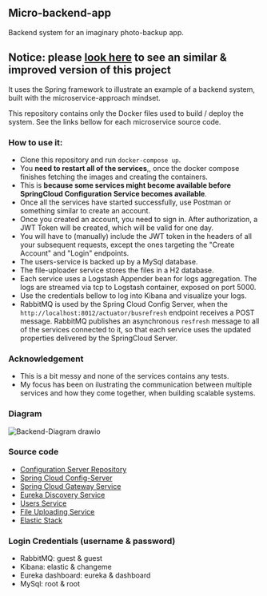 ## Micro-backend-app
Backend system for an imaginary photo-backup app. 

 ## Notice: please [look here](https://github.com/PetreVane/orbsec-backend) to see an similar & improved version of this project

It uses the Spring framework to illustrate an example of a backend system, built with the microservice-approach mindset.


This repository contains only the Docker files used to build / deploy the system.
See the links bellow for each microservice source code.

### How to use it:
* Clone this repository and run `docker-compose up`. 
* You **need to restart all of the services**,, once the docker compose finishes fetching the images and creating the containers.
* This is **because some services might become available before SpringCloud Configuration Service becomes available**.
* Once all the services have started successfully, use Postman or something similar to create an account.
* Once you created an account, you need to sign in. After authorization, a JWT Token will be created, which will be valid for one day.
* You will have to (manually) include the JWT token in the headers of all your subsequent requests, except the ones targeting the "Create Account" and "Login" endpoints. 
* The users-service is backed up by a MySql database.
* The file-uploader service stores the files in a H2 database.
* Each service uses a Logstash Appender bean for logs aggregation. The logs are streamed via tcp to Logstash container, exposed on port 5000.
* Use the credentials bellow to log into Kibana and visualize your logs.
* RabbitMQ is used by the Spring Cloud Config Server, when the `http://localhost:8012/actuator/busrefresh` endpoint receives a POST message. RabbitMQ publishes an asynchronous `resfresh` message to all of the services connected to it, so that each service uses the updated properties delivered by the SpringCloud Server.


### Acknowledgement

* This is a bit messy and none of the services contains any tests.
* My focus has been on ilustrating the communication between multiple services and how they come together, when building scalable systems.


### Diagram


![Backend-Diagram drawio](https://user-images.githubusercontent.com/22425017/137919729-cbbfa8ed-cbc5-462c-b0cd-1fcc49e95346.png)



 
### Source code

* [Configuration Server Repository](https://github.com/PetreVane/photo-backend-configServer)
* [Spring Cloud Config-Server](https://github.com/PetreVane/SpringCloud-ConfigService) 
* [Spring Cloud Gateway Service](https://github.com/PetreVane/Backend-gatewayService)
* [Eureka Discovery Service](https://github.com/PetreVane/Backend-DiscoveryService)
* [Users Service](https://github.com/PetreVane/Backend-usersService)
* [File Uploading Service](https://github.com/PetreVane/backend-file-uploader-api)
* [Elastic Stack](https://github.com/PetreVane/docker-elk)

### Login Credentials (username & password)
* RabbitMQ: guest & guest
* Kibana: elastic & changeme
* Eureka dashboard: eureka & dashboard
* MySql: root & root


